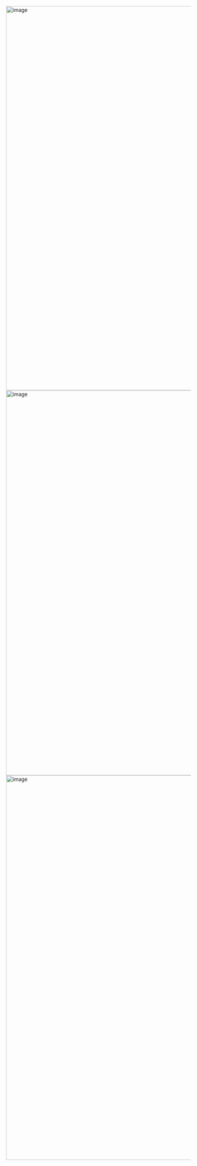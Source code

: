 <img width="1919" height="1044" alt="image" src="https://github.com/user-attachments/assets/806f34f4-b400-4696-8bcb-8f4bfe8a2dde" />

<img width="1919" height="1046" alt="image" src="https://github.com/user-attachments/assets/a10f5480-9bb3-4acb-98a1-95be8a303f0f" />

<img width="1919" height="1045" alt="image" src="https://github.com/user-attachments/assets/d2077a1e-c53c-4215-a2dc-e1eab6124bdc" />

